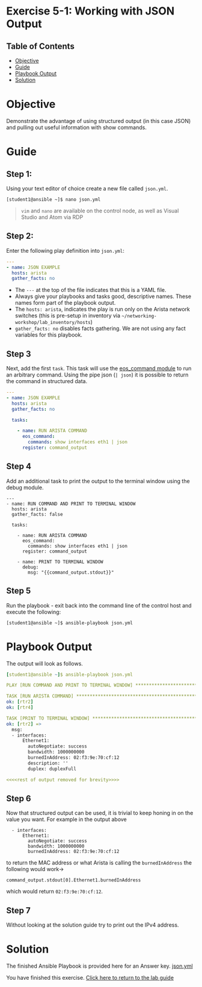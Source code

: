 # Exercise 5-1: Working with JSON Output

## Table of Contents

- [Objective](#objective)
- [Guide](#guide)
- [Playbook Output](#playbook-output)
- [Solution](#solution)

# Objective

Demonstrate the advantage of using structured output (in this case JSON) and pulling out useful information with show commands.

# Guide

## Step 1:

Using your text editor of choice create a new file called `json.yml`.

```
[student1@ansible ~]$ nano json.yml
```

>`vim` and `nano` are available on the control node, as well as Visual Studio and Atom via RDP

## Step 2:

Enter the following play definition into `json.yml`:

``` yaml
---
- name: JSON EXAMPLE
  hosts: arista
  gather_facts: no
```

- The `---` at the top of the file indicates that this is a YAML file.
- Always give your playbooks and tasks good, descriptive names. These names form part of the playbook output.
- The `hosts: arista`,  indicates the play is run only on the Arista network switches (this is pre-setup in inventory via `~/networking-workshop/lab_inventory/hosts`)
- `gather_facts: no` disables facts gathering.  We are not using any fact variables for this playbook.

## Step 3

Next, add the first `task`. This task will use the [eos_command module](https://docs.ansible.com/ansible/latest/modules/eos_command_module.html) to run an arbitrary command.  Using the pipe json (`| json`) it is possible to return the command in structured data.

```yaml
---
- name: JSON EXAMPLE
  hosts: arista
  gather_facts: no

  tasks:

    - name: RUN ARISTA COMMAND
      eos_command:
        commands: show interfaces eth1 | json
      register: command_output
```

## Step 4

Add an additional task to print the output to the terminal window using the debug module.

```
---
- name: RUN COMMAND AND PRINT TO TERMINAL WINDOW
  hosts: arista
  gather_facts: false

  tasks:

    - name: RUN ARISTA COMMAND
      eos_command:
        commands: show interfaces eth1 | json
      register: command_output

    - name: PRINT TO TERMINAL WINDOW
      debug:
        msg: "{{command_output.stdout}}"
```

## Step 5

Run the playbook - exit back into the command line of the control host and execute the following:

```
[student1@ansible ~]$ ansible-playbook json.yml
```
# Playbook Output

The output will look as follows.

```yaml
[student1@ansible ~]$ ansible-playbook json.yml

PLAY [RUN COMMAND AND PRINT TO TERMINAL WINDOW] ***********************************************************************************************************

TASK [RUN ARISTA COMMAND] *********************************************************************************************************************************
ok: [rtr2]
ok: [rtr4]

TASK [PRINT TO TERMINAL WINDOW] ***************************************************************************************************************************
ok: [rtr2] =>
  msg:
  - interfaces:
      Ethernet1:
        autoNegotiate: success
        bandwidth: 1000000000
        burnedInAddress: 02:f3:9e:70:cf:12
        description: ''
        duplex: duplexFull

<<<<rest of output removed for brevity>>>>
```

## Step 6

Now that structured output can be used, it is trivial to keep honing in on the value you want.  For example in the output above

```
  - interfaces:
      Ethernet1:
        autoNegotiate: success
        bandwidth: 1000000000
        burnedInAddress: 02:f3:9e:70:cf:12
```

to return the MAC address or what Arista is calling the `burnedInAddress` the following would work->

```
command_output.stdout[0].Ethernet1.burnedInAddress
```
which would return `02:f3:9e:70:cf:12`.

## Step 7

Without looking at the solution guide try to print out the IPv4 address.


# Solution
The finished Ansible Playbook is provided here for an Answer key.
[json.yml](json.yml)



You have finished this exercise.  [Click here to return to the lab guide](../README.md)
